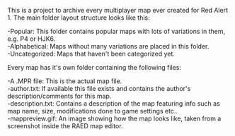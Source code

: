 This is a project to archive every multiplayer map ever created for Red Alert 1. The main folder layout structure looks like this:

-Popular: This folder contains popular maps with lots of variations in them, e.g. P4 or HJK6.  
-Alphabetical: Maps without many variations are placed in this folder.  
-Uncategorized: Maps that haven't been categorized yet.  

Every map has it's own folder containing the following files:

-A .MPR file: This is the actual map file.  
-author.txt: If available this file exists and contains the author's description/comments for this map.  
-description.txt: Contains a description of the map featuring info such as map name, size, modifications done to game settings etc..  
-mappreview.gif: An image showing how the map looks like, taken from a screenshot inside the RAED map editor.  
